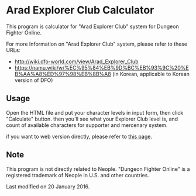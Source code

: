 # Arad Explorer Club Calculator
This program is calculator for "Arad Explorer Club" system for Dungeon Fighter Online.

For more Information on "Arad Explorer Club" system, please refer to these URLs:

- http://wiki.dfo-world.com/view/Arad_Explorer_Club
- https://namu.wiki/w/%EC%95%84%EB%9D%BC%EB%93%9C%20%EB%AA%A8%ED%97%98%EB%8B%A8 (in Korean, applicable to Korean version of DFO)

## Usage
Open the HTML file and put your character levels in input form, then click "Calculate" button.
then you'll see what your Explorer Club level is, and count of available characters for supporter and mercenary system.

if you want to web version directly, please refer to [this page](dfo_explevel.html).

## Note
This program is not directly related to Neople.
"Dungeon Fighter Online" is a registered trademark of Neople in U.S. and other countries.

Last modified on 20 January 2016.
